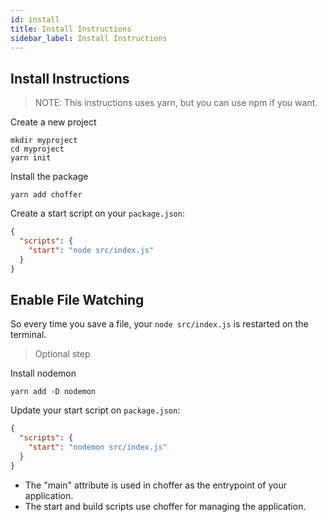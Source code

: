 ```yaml
---
id: install
title: Install Instructions
sidebar_label: Install Instructions
---
```


## Install Instructions

> NOTE: This instructions uses yarn, but you can use npm if you want.

Create a new project

```shell
mkdir myproject
cd myproject
yarn init
```

Install the package

```shell
yarn add choffer
```

Create a start script on your `package.json`:

```json
{
  "scripts": {
    "start": "node src/index.js"
  }
}
```

## Enable File Watching

So every time you save a file, your `node src/index.js` is restarted on the terminal.

> Optional step

Install nodemon

```shell
yarn add -D nodemon
```

Update your start script on `package.json`:

```json
{
  "scripts": {
    "start": "nodemon src/index.js"
  }
}
```

- The "main" attribute is used in choffer as the entrypoint of your application.
- The start and build scripts use choffer for managing the application.
